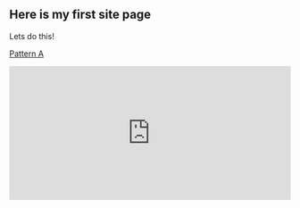 ## Here is my first site page

Lets do this!

[Pattern A](https://gscribe.com/share/MQ8oxGkvirzHFocv9)

<iframe width="100%" height="240" src="https://www.mikeslessons.com/index.php/groove/GrooveEmbed.html?TimeSig=4/4&Div=16&Title=Pattern%20A&Tempo=80&Measures=1&H=|x-x-x-x-x-x-x-x-|&S=|----O-------O---|&K=|o---o---o---o---|" frameborder="0" ></iframe>	
